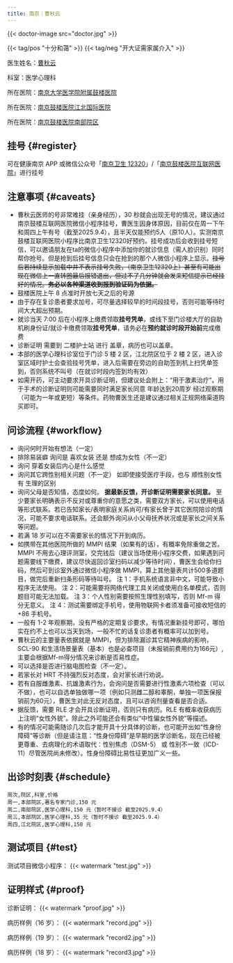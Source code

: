 ```yaml
---
title: 南京｜曹秋云
---
```


{{< doctor-image src="doctor.jpg" >}}

{{< tag/pos "十分和蔼" >}} {{< tag/neg "开大证需家属介入" >}}

医生姓名：[曹秋云](https://www.haodf.com/doctor/24012.html)

科室：医学心理科

所在医院：[南京大学医学院附属鼓楼医院](https://amap.com/place/B00190B48R)

所在医院：[南京鼓楼医院江北国际医院](https://amap.com/place/B0FFH0UTCD)

所在医院：[南京鼓楼医院南部院区](https://amap.com/place/B0J1G59LF8)

## 挂号 {#register}

可在健康南京 APP 或微信公众号「[南京卫生 12320](weixin://Health_NJ)」/「[南京鼓楼医院互联网医院](weixin://gh_f33184183ded)」进行挂号

## 注意事项 {#caveats}

- 曹秋云医师的号非常难挂（亲身经历），30 秒就会出现无号的情况，建议通过南京鼓楼互联网医院微信小程序挂号，曹医生因身体原因，目前仅在周一下午和周四上午有号（截至2025.9.4），且半天仅能预约5人（原10人）。实测南京鼓楼互联网医院小程序比南京卫生12320好预约。挂号成功后会收到挂号短信，可以邀请朋友在ta的微信小程序中添加你的就诊信息（需人脸识别）同时帮你抢号。但是抢到后挂号信息只会在抢到的那个人微信小程序上显示。~~挂号后若持续显示加载中并不表示挂号失败，（南京卫生12320上）甚至有可能出现在微信上一直转圈最后报错退出，但过不了几分钟就会发来短信提示已经挂好的情况。**务必以各种渠道收到报到验证码为依据。**~~
- 鼓楼医院上午 8 点准时开放七天之后的号源
- 由于存在复诊患者要求加号，可尽量选择较早的时间段挂号，否则可能等待时间大大超出预期。
- 就诊当天 7:00 后在小程序上缴费领取**挂号凭单**，或线下至门诊楼大厅的自助机刷身份证/就诊卡缴费领取**挂号凭单**，请务必在**预约就诊时段开始前**完成缴费
- 诊断证明 需要到 二楼护士站 进行 盖章，病历也可以盖章。
- 本部的医学心理科诊室位于门诊 5 楼 2 区，江北院区位于 2 楼 2 区，进入诊室区域时护士会查验挂号凭单，进入后需要在旁边的自助签到机上扫凭单签到，否则系统不叫号（在就诊时段内签到均有效）
- 如需开药，可主动要求开具诊断证明，但建议处会附上：“用于激素治疗”。用于手术的诊断证明则可能需要同时满足家长同意 年龄达到20周岁 经过观察期（可能为一年或更短）等条件。药物曹医生还是建议通过相关正规网络渠道购买即可。

## 问诊流程 {#workflow}

- 询问何时开始有想法（一定）
- 排除易装癖
  询问是 喜欢女装 还是 想成为女性（不一定）
- 询问 穿着女装后内心是什么感觉
- 询问其它跨性别相关问题（不一定）
  如即使接受医疗手段，也与 顺性别女性 有 生理的区别
- 询问父母是否知情，态度如何。
  **据最新反馈，开诊断证明需要家长同意。**
  至少要家长明确表示不反对或尊重你的意愿之类，需要双方家长，可以使用电话等形式联系。若已告知家长/表明家庭关系尚可/有家长曾于其它医院陪诊的情况，可能不要求电话联系。还会额外询问从小父母抚养状况或是家长之间关系等问题。
- 若满 18 岁可以在不需要家长的情况下开到病历。
- 如携带在其他医院所做的 MMPI 结果（如果有的话），有概率免除重做之苦。
  MMPI 不用去心理评测室，交完钱后（建议当场使用小程序交费，如果遇到问题需要线下缴费，建议尽快返回诊室扫码以减少等待时间），曹医生会给你扫码，然后可到诊室外通过微信小程序做 MMPI，算上其他量表共计500多道题目，做完后重新扫条形码等待叫号。
  注 1：手机系统语言非中文，可能导致小程序无法使用。
  注 2：可能需要将网络代理工具关闭或使用白名单模式，否则题目可能无法加载。
  注 3：个人性别需要按照生理性别填写，否则 Mf-m 得分无意义。
  注 4：测试需要绑定手机号，使用物联网卡者须准备可接收短信的+86 手机号。
- 一般有 1-2 年观察期，没有严格的定期复诊要求，有情况重新挂号即可，哪怕实在约不上也可以当天到场，一般不忙的话复诊患者有概率可以加到号。
- 曹秋云的主要量表依据就是 MMPI，但为排除漏诊其它精神疾病的影响，SCL-90 和生活场景量表（基本）也是必查项目（未报销前费用约为166元）,主要会根据Mf-m得分情况来诊断是否易性症。
- 可以选择是否进行脑电图检查（不一定）。
- 若家长对 HRT 不持强烈反对态度，会对家长进行劝说。
- 若有自服雌激素、抗雄激素行为，会询问是否需要进行性激素六项检查（可以不做），也可以自选单独做哪一项（例如只测雌二醇和睾酮，单独一项医保报销前为60元），曹医生对此无反对态度，且可以咨询剂量查看是否合适。
- 据反馈，需要 RLE 才会开具诊断证明，否则只有病历。RLE 有概率收获病历上注明“女性外貌”。除此之外可能还会有类似“中性偏女性外貌”等描述。
- 有的情况可能需随诊几次后才能开具十分具体的诊断，也可能开出如“性身份障碍”等诊断（但是请注意：“性身份障碍”是早期的医学诊断名，现在已经被更尊重、去病理化的术语取代：性别焦虑（DSM-5） 或 性别不一致（ICD-11）尽管医院尚未修改）。性身份障碍比易性征更加广义一些。

## 出诊时刻表 {#schedule}

```csv
周次,院区,科室,价格
周一,本部院区,著名专家门诊,150 元
周二,南部院区,医学心理科,150 元（暂时不接诊 截至2025.9.4）
周三,本部院区,医学心理科,35 元（暂时不接诊 截至2025.9.4）
周四,江北院区,医学心理科,150 元
```
## 测试项目 {#test}

测试项目微信小程序：
{{< watermark "test.jpg" >}}

## 证明样式 {#proof}

诊断证明：
{{< watermark "proof.jpg" >}}

病历样例（16 岁）：
{{< watermark "record.jpg" >}}

病历样例（19 岁）：
{{< watermark "record2.jpg" >}}

病历样例（18 岁）：
{{< watermark "record3.jpg" >}}
